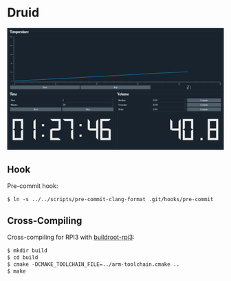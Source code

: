 # Druid

<p align="center">
  <img src="https://github.com/Brasserie-De-Toulbroch/druid/blob/master/docs/druid.png" width="650" title="Druid">
</p>

## Hook

Pre-commit hook:

````
$ ln -s ../../scripts/pre-commit-clang-format .git/hooks/pre-commit
````

## Cross-Compiling

Cross-compiling for RPI3 with [buildroot-rpi3](https://github.com/Brasserie-De-Toulbroch/buildroot-rpi3):

````
$ mkdir build
$ cd build
$ cmake -DCMAKE_TOOLCHAIN_FILE=../arm-toolchain.cmake ..
$ make
````
